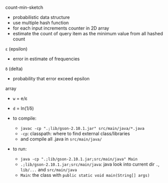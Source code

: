 count-min-sketch
- probabilistic data structure
- use multiple hash function
- for each input increments counter in 2D array
- estimate the count of query item as the minimum value from all hashed count

`ε` (epsilon)
- error in estimate of frequencies

`δ` (delta)
- probability that error exceed epsilon

array
- `w` = e/ε
- `d` = ln(1/δ)


- to compile:
    - `javac -cp ".;lib/gson-2.10.1.jar" src/main/java/*.java`
    - `-cp`: classpath: where to find external class/libraries
    - and compile all .java in `src/main/java/`

- to run:
    - `java -cp ".;lib/gson-2.10.1.jar;src/main/java" Main`
    - `.;lib/gson-2.10.1.jar;src/main/java`: java look into current dir `.`, `lib/...` and `src/main/java`
    - `Main`: the class with `public static void main(String[] args)`